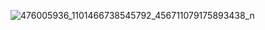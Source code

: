 ![476005936_1101466738545792_456711079175893438_n](https://github.com/user-attachments/assets/d38f6fff-95b3-4029-9b3a-075ab3779806)
